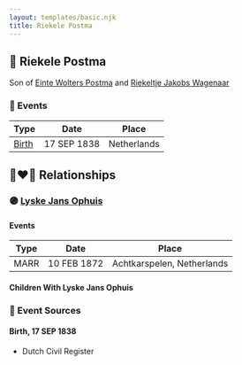 ```yaml
---
layout: templates/basic.njk
title: Riekele Postma
---
```

## 🔵 Riekele Postma

Son of [Einte Wolters Postma](/people/1/18880768) and [Riekeltje Jakobs Wagenaar](/people/7/77820694)

### 📆 Events

Type | Date | Place
------ | ------ | ------
[Birth](#event-0) | 17 SEP 1838 | Netherlands

## 👩‍❤️‍👨 Relationships

### 🟣 [Lyske Jans Ophuis](/people/8/80682261)

#### Events

Type | Date | Place
------ | ------ | ------
MARR | 10 FEB 1872 | Achtkarspelen, Netherlands
#### Children With Lyske Jans Ophuis
### 📰 Event Sources

#### <a id="event-0"></a> Birth, 17 SEP 1838
* Dutch Civil Register